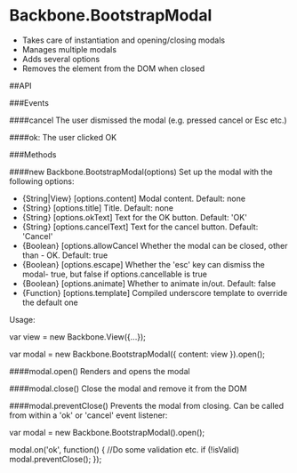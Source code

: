 Backbone.BootstrapModal
=======================

- Takes care of instantiation and opening/closing modals
- Manages multiple modals
- Adds several options
- Removes the element from the DOM when closed

##API

###Events

####cancel
The user dismissed the modal (e.g. pressed cancel or Esc etc.)

####ok: The user clicked OK


###Methods

####new Backbone.BootstrapModal(options)
Set up the modal with the following options:

- {String|View} [options.content] Modal content. Default: none
- {String} [options.title]        Title. Default: none
- {String} [options.okText]       Text for the OK button. Default: 'OK'
- {String} [options.cancelText]   Text for the cancel button. Default: 'Cancel'
- {Boolean} [options.allowCancel  Whether the modal can be closed, other than - OK. Default: true
- {Boolean} [options.escape]      Whether the 'esc' key can dismiss the modal- true, but false if options.cancellable is true
- {Boolean} [options.animate]     Whether to animate in/out. Default: false
- {Function} [options.template]   Compiled underscore template to override the default one

Usage:

  var view = new Backbone.View({...});

  var modal = new Backbone.BootstrapModal({ content: view }).open();


####modal.open()
Renders and opens the modal


####modal.close()
Close the modal and remove it from the DOM


####modal.preventClose()
Prevents the modal from closing. Can be called from within a 'ok' or 'cancel' event listener:

  var modal = new Backbone.BootstrapModal().open();

  modal.on('ok', function() {
    //Do some validation etc.
    if (!isValid) modal.preventClose();
  });
